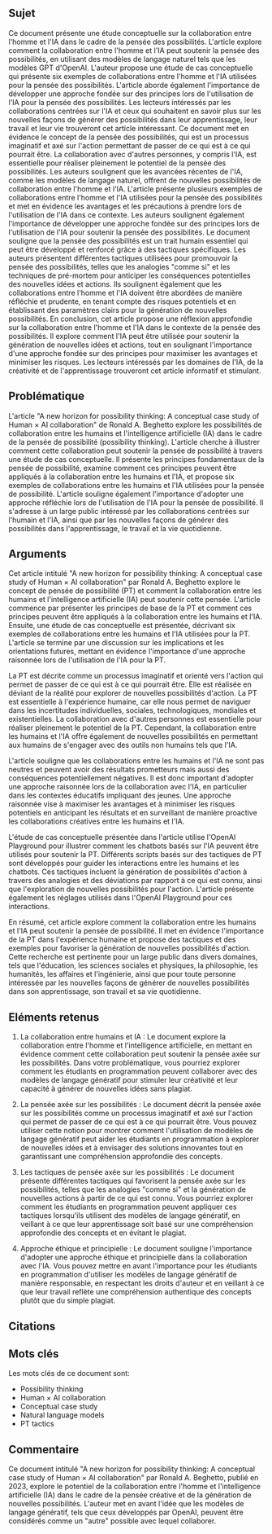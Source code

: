 ## Sujet
Ce document présente une étude conceptuelle sur la collaboration entre l'homme et l'IA dans le cadre de la pensée des possibilités. L'article explore comment la collaboration entre l'homme et l'IA peut soutenir la pensée des possibilités, en utilisant des modèles de langage naturel tels que les modèles GPT d'OpenAI. L'auteur propose une étude de cas conceptuelle qui présente six exemples de collaborations entre l'homme et l'IA utilisées pour la pensée des possibilités. L'article aborde également l'importance de développer une approche fondée sur des principes lors de l'utilisation de l'IA pour la pensée des possibilités. Les lecteurs intéressés par les collaborations centrées sur l'IA et ceux qui souhaitent en savoir plus sur les nouvelles façons de générer des possibilités dans leur apprentissage, leur travail et leur vie trouveront cet article intéressant.
Ce document met en évidence le concept de la pensée des possibilités, qui est un processus imaginatif et axé sur l'action permettant de passer de ce qui est à ce qui pourrait être. La collaboration avec d'autres personnes, y compris l'IA, est essentielle pour réaliser pleinement le potentiel de la pensée des possibilités. Les auteurs soulignent que les avancées récentes de l'IA, comme les modèles de langage naturel, offrent de nouvelles possibilités de collaboration entre l'homme et l'IA. L'article présente plusieurs exemples de collaborations entre l'homme et l'IA utilisées pour la pensée des possibilités et met en évidence les avantages et les précautions à prendre lors de l'utilisation de l'IA dans ce contexte. Les auteurs soulignent également l'importance de développer une approche fondée sur des principes lors de l'utilisation de l'IA pour soutenir la pensée des possibilités.
Le document souligne que la pensée des possibilités est un trait humain essentiel qui peut être développé et renforcé grâce à des tactiques spécifiques. Les auteurs présentent différentes tactiques utilisées pour promouvoir la pensée des possibilités, telles que les analogies "comme si" et les techniques de pré-mortem pour anticiper les conséquences potentielles des nouvelles idées et actions. Ils soulignent également que les collaborations entre l'homme et l'IA doivent être abordées de manière réfléchie et prudente, en tenant compte des risques potentiels et en établissant des paramètres clairs pour la génération de nouvelles possibilités.
En conclusion, cet article propose une réflexion approfondie sur la collaboration entre l'homme et l'IA dans le contexte de la pensée des possibilités. Il explore comment l'IA peut être utilisée pour soutenir la génération de nouvelles idées et actions, tout en soulignant l'importance d'une approche fondée sur des principes pour maximiser les avantages et minimiser les risques. Les lecteurs intéressés par les domaines de l'IA, de la créativité et de l'apprentissage trouveront cet article informatif et stimulant.
## Problématique
L'article "A new horizon for possibility thinking: A conceptual case study of Human × AI collaboration" de Ronald A. Beghetto explore les possibilités de collaboration entre les humains et l'intelligence artificielle (IA) dans le cadre de la pensée de possibilité (possibility thinking). L'article cherche à illustrer comment cette collaboration peut soutenir la pensée de possibilité à travers une étude de cas conceptuelle. Il présente les principes fondamentaux de la pensée de possibilité, examine comment ces principes peuvent être appliqués à la collaboration entre les humains et l'IA, et propose six exemples de collaborations entre les humains et l'IA utilisées pour la pensée de possibilité. L'article souligne également l'importance d'adopter une approche réfléchie lors de l'utilisation de l'IA pour la pensée de possibilité. Il s'adresse à un large public intéressé par les collaborations centrées sur l'humain et l'IA, ainsi que par les nouvelles façons de générer des possibilités dans l'apprentissage, le travail et la vie quotidienne.
## Arguments
Cet article intitulé "A new horizon for possibility thinking: A conceptual case study of Human × AI collaboration" par Ronald A. Beghetto explore le concept de pensée de possibilité (PT) et comment la collaboration entre les humains et l'intelligence artificielle (IA) peut soutenir cette pensée. L'article commence par présenter les principes de base de la PT et comment ces principes peuvent être appliqués à la collaboration entre les humains et l'IA. Ensuite, une étude de cas conceptuelle est présentée, décrivant six exemples de collaborations entre les humains et l'IA utilisées pour la PT. L'article se termine par une discussion sur les implications et les orientations futures, mettant en évidence l'importance d'une approche raisonnée lors de l'utilisation de l'IA pour la PT.

La PT est décrite comme un processus imaginatif et orienté vers l'action qui permet de passer de ce qui est à ce qui pourrait être. Elle est réalisée en déviant de la réalité pour explorer de nouvelles possibilités d'action. La PT est essentielle à l'expérience humaine, car elle nous permet de naviguer dans les incertitudes individuelles, sociales, technologiques, mondiales et existentielles. La collaboration avec d'autres personnes est essentielle pour réaliser pleinement le potentiel de la PT. Cependant, la collaboration entre les humains et l'IA offre également de nouvelles possibilités en permettant aux humains de s'engager avec des outils non humains tels que l'IA.

L'article souligne que les collaborations entre les humains et l'IA ne sont pas neutres et peuvent avoir des résultats prometteurs mais aussi des conséquences potentiellement négatives. Il est donc important d'adopter une approche raisonnée lors de la collaboration avec l'IA, en particulier dans les contextes éducatifs impliquant des jeunes. Une approche raisonnée vise à maximiser les avantages et à minimiser les risques potentiels en anticipant les résultats et en surveillant de manière proactive les collaborations créatives entre les humains et l'IA.

L'étude de cas conceptuelle présentée dans l'article utilise l'OpenAI Playground pour illustrer comment les chatbots basés sur l'IA peuvent être utilisés pour soutenir la PT. Différents scripts basés sur des tactiques de PT sont développés pour guider les interactions entre les humains et les chatbots. Ces tactiques incluent la génération de possibilités d'action à travers des analogies et des déviations par rapport à ce qui est connu, ainsi que l'exploration de nouvelles possibilités pour l'action. L'article présente également les réglages utilisés dans l'OpenAI Playground pour ces interactions.

En résumé, cet article explore comment la collaboration entre les humains et l'IA peut soutenir la pensée de possibilité. Il met en évidence l'importance de la PT dans l'expérience humaine et propose des tactiques et des exemples pour favoriser la génération de nouvelles possibilités d'action. Cette recherche est pertinente pour un large public dans divers domaines, tels que l'éducation, les sciences sociales et physiques, la philosophie, les humanités, les affaires et l'ingénierie, ainsi que pour toute personne intéressée par les nouvelles façons de générer de nouvelles possibilités dans son apprentissage, son travail et sa vie quotidienne.
## Eléments retenus 
1. La collaboration entre humains et IA : Le document explore la collaboration entre l'homme et l'intelligence artificielle, en mettant en évidence comment cette collaboration peut soutenir la pensée axée sur les possibilités. Dans votre problématique, vous pourriez explorer comment les étudiants en programmation peuvent collaborer avec des modèles de langage génératif pour stimuler leur créativité et leur capacité à générer de nouvelles idées sans plagiat.

2. La pensée axée sur les possibilités : Le document décrit la pensée axée sur les possibilités comme un processus imaginatif et axé sur l'action qui permet de passer de ce qui est à ce qui pourrait être. Vous pouvez utiliser cette notion pour montrer comment l'utilisation de modèles de langage génératif peut aider les étudiants en programmation à explorer de nouvelles idées et à envisager des solutions innovantes tout en garantissant une compréhension approfondie des concepts.

3. Les tactiques de pensée axée sur les possibilités : Le document présente différentes tactiques qui favorisent la pensée axée sur les possibilités, telles que les analogies "comme si" et la génération de nouvelles actions à partir de ce qui est connu. Vous pourriez explorer comment les étudiants en programmation peuvent appliquer ces tactiques lorsqu'ils utilisent des modèles de langage génératif, en veillant à ce que leur apprentissage soit basé sur une compréhension approfondie des concepts et en évitant le plagiat.

4. Approche éthique et principielle : Le document souligne l'importance d'adopter une approche éthique et principielle dans la collaboration avec l'IA. Vous pouvez mettre en avant l'importance pour les étudiants en programmation d'utiliser les modèles de langage génératif de manière responsable, en respectant les droits d'auteur et en veillant à ce que leur travail reflète une compréhension authentique des concepts plutôt que du simple plagiat.
## Citations

## Mots clés
Les mots clés de ce document sont:
- Possibility thinking
- Human × AI collaboration
- Conceptual case study
- Natural language models
- PT tactics
## Commentaire
Ce document intitulé "A new horizon for possibility thinking: A conceptual case study of Human × AI collaboration" par Ronald A. Beghetto, publié en 2023, explore le potentiel de la collaboration entre l'homme et l'intelligence artificielle (IA) dans le cadre de la pensée créative et de la génération de nouvelles possibilités. L'auteur met en avant l'idée que les modèles de langage génératif, tels que ceux développés par OpenAI, peuvent être considérés comme un "autre" possible avec lequel collaborer.